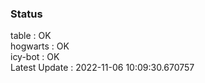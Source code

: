 ### Status


table : OK  
hogwarts : OK  
icy-bot : OK  
Latest Update : 2022-11-06 10:09:30.670757

